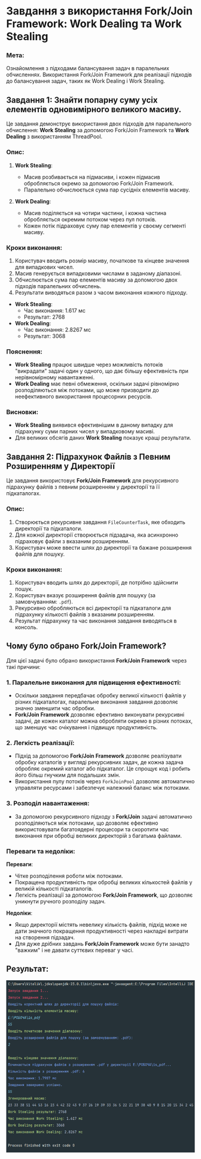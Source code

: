 # Завдання з використання Fork/Join Framework: Work Dealing та Work Stealing
### Мета:

Ознайомлення з підходами балансування задач в паралельних обчисленнях. Використання Fork/Join Framework для реалізації підходів до балансування задач, таких як Work Dealing і Work Stealing.

## Завдання 1: Знайти попарну суму усіх елементів одновимірного великого масиву.

Це завдання демонструє використання двох підходів для паралельного обчислення: **Work Stealing** за допомогою Fork/Join Framework та **Work Dealing** з використанням ThreadPool.

### Опис:

1. **Work Stealing**:
   - Масив розбивається на підмасиви, і кожен підмасив обробляється окремо за допомогою Fork/Join Framework.
   - Паралельно обчислюється сума пар сусідніх елементів масиву.

2. **Work Dealing**:
   - Масив поділяється на чотири частини, і кожна частина обробляється окремим потоком через пул потоків.
   - Кожен потік підраховує суму пар елементів у своєму сегменті масиву.

### Кроки виконання:

1. Користувач вводить розмір масиву, початкове та кінцеве значення для випадкових чисел.
2. Масив генерується випадковими числами в заданому діапазоні.
3. Обчислюється сума пар елементів масиву за допомогою двох підходів паралельних обчислень.
4. Результати виводяться разом з часом виконання кожного підходу.

- **Work Stealing**:
  - Час виконання: 1.617 мс
  - Результат: 2768
- **Work Dealing**:
  - Час виконання: 2.8267 мс
  - Результат: 3068

### Пояснення:
- **Work Stealing** працює швидше через можливість потоків "викрадати" задачі один у одного, що дає більшу ефективність при нерівномірному навантаженні.
- **Work Dealing** має певні обмеження, оскільки задачі рівномірно розподіляються між потоками, що може призводити до неефективного використання процесорних ресурсів.

### Висновки:
- **Work Stealing** виявився ефективнішим в даному випадку для підрахунку суми парних чисел у випадковому масиві.
- Для великих обсягів даних **Work Stealing** показує кращі результати.


## Завдання 2: Підрахунок Файлів з Певним Розширенням у Директорії

Це завдання використовує **Fork/Join Framework** для рекурсивного підрахунку файлів з певним розширенням у директорії та її підкаталогах.

### Опис:

1. Створюється рекурсивне завдання `FileCounterTask`, яке обходить директорії та підкаталоги.
2. Для кожної директорії створюється підзадача, яка асинхронно підраховує файли з вказаним розширенням.
3. Користувач може ввести шлях до директорії та бажане розширення файлів для пошуку.

### Кроки виконання:

1. Користувач вводить шлях до директорії, де потрібно здійснити пошук.
2. Користувач вказує розширення файлів для пошуку (за замовчуванням: `.pdf`).
3. Рекурсивно обробляються всі директорії та підкаталоги для підрахунку кількості файлів з вказаним розширенням.
4. Результат підрахунку та час виконання завдання виводяться в консоль.

## Чому було обрано Fork/Join Framework?

Для цієї задачі було обрано використання **Fork/Join Framework** через такі причини:

### 1. Паралельне виконання для підвищення ефективності:
  - Оскільки завдання передбачає обробку великої кількості файлів у різних підкаталогах, паралельне виконання завдання дозволяє значно зменшити час обробки.
  - **Fork/Join Framework** дозволяє ефективно виконувати рекурсивні задачі, де кожен каталог можна обробляти окремо в різних потоках, що зменшує час очікування і підвищує продуктивність.

### 2. Легкість реалізації:
  - Підхід за допомогою **Fork/Join Framework** дозволяє реалізувати обробку каталогів у вигляді рекурсивних задач, де кожна задача обробляє окремий каталог або підкаталог. Це спрощує код і робить його більш гнучким для подальших змін.
  - Використання пулу потоків через `ForkJoinPool` дозволяє автоматично управляти ресурсами і забезпечує належний баланс між потоками.

### 3. Розподіл навантаження:
  - За допомогою рекурсивного підходу з **Fork/Join** задачі автоматично розподіляються між потоками, що дозволяє ефективно використовувати багатоядерні процесори та скоротити час виконання при обробці великих директорій з багатьма файлами.

### Переваги та недоліки:

**Переваги**:
- Чітке розподілення роботи між потоками.
- Покращена продуктивність при обробці великих кількостей файлів у великій кількості підкаталогів.
- Легкість реалізації за допомогою **Fork/Join Framework**, що дозволяє уникнути ручного розподілу задач.

**Недоліки**:
- Якщо директорії містять невелику кількість файлів, підхід може не дати значного покращення продуктивності через накладні витрати на створення підзадач.
- Для дуже дрібних завдань **Fork/Join Framework** може бути занадто "важким" і не давати суттєвих переваг у часі.


## Результат:
![image](https://github.com/vitaliks01/-3-/blob/main/Screenshot_1.png)

